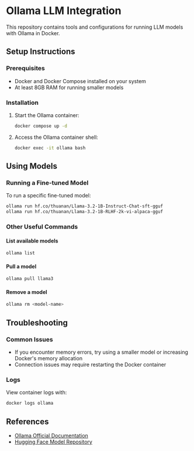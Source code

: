 # Ollama LLM Integration

This repository contains tools and configurations for running LLM models with Ollama in Docker.

## Setup Instructions

### Prerequisites

- Docker and Docker Compose installed on your system
- At least 8GB RAM for running smaller models

### Installation

1. Start the Ollama container:

    ```bash
    docker compose up -d
    ```

2. Access the Ollama container shell:

    ```bash
    docker exec -it ollama bash
    ```

## Using Models

### Running a Fine-tuned Model

To run a specific fine-tuned model:

```bash
ollama run hf.co/thuanan/Llama-3.2-1B-Instruct-Chat-sft-gguf
ollama run hf.co/thuanan/Llama-3.2-1B-RLHF-2k-vi-alpaca-gguf
```

### Other Useful Commands

#### List available models

```bash
ollama list
```

#### Pull a model

```bash
ollama pull llama3
```

#### Remove a model

```bash
ollama rm <model-name>
```

## Troubleshooting

### Common Issues

- If you encounter memory errors, try using a smaller model or increasing Docker's memory allocation
- Connection issues may require restarting the Docker container

### Logs

View container logs with:

```bash
docker logs ollama
```

## References

- [Ollama Official Documentation](https://ollama.com/documentation)
- [Hugging Face Model Repository](https://huggingface.co/)